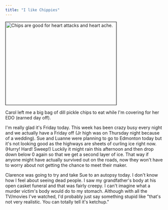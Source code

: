 ```yaml
---
title: "I like Chippies"
---
```

<div><a href="https://www.mennoboy.com/chris/archives/images/work/chips.jpg"><img alt="Chips are good for heart attacks and heart ache." src="https://www.mennoboy.com/chris/archives/images/work/chips-thumb.jpg" width="350" height="262" border="1" /></a></div>
<p>Carol left me a big bag of dill pickle chips to eat while I'm covering for her EDO (earned day off).</p>
<p>I'm really glad it's Friday today.  This week has been crazy busy every night and we actually have a Friday off (Jr high was on Thursday night because of a wedding).  Sue and Luanne were planning to go to Edmonton today but it's not looking good as the highways are sheets of curling ice right now.  (Hurry!  Hard!  Sweep!)  Luckily it might rain this afternoon and then drop down below 0 again so that we get a second layer of ice.  That way if anyone might have actually survived out on the roads, now they won't have to worry about not getting the chance to meet their maker.</p>
<p>Clarence was going to try and take Sue to an autopsy today.  I don't know how I feel about seeing dead people.  I saw my grandfather's body at his open casket funeral and that was fairly creepy.  I can't imagine what a murder victim's body would do to my stomach.  Although with all the TV/movies I've watched, I'd probably just say something stupid like "that's not very realistic.  You can totally tell it's ketchup."</p>
